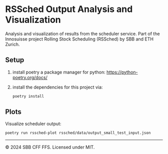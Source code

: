# RSSched Output Analysis and Visualization

Analysis and visualization of results from the scheduler service. Part of the Innosuisse project
Rolling Stock Scheduling (RSSched) by SBB and ETH Zurich.

## Setup

1. install poetry a package manager for python: https://python-poetry.org/docs/

2. install the dependencies for this project via:
   
   ```sh
   poetry install
   ```

## Plots

Visualize scheduler output:

```sh
poetry run rssched-plot rssched/data/output_small_test_input.json
```

---

© 2024 SBB CFF FFS. Licensed under MIT.

